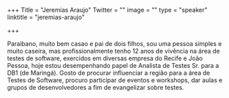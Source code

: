 +++
Title = "Jeremias Araujo"
Twitter = ""
image = ""
type = "speaker"
linktitle = "jeremias-araujo"

+++

Paraibano, muito bem casao e pai de dois filhos, sou uma pessoa simples e muito caseira, mas profissionalmente tenho 12 anos de vivência na área de testes de software, exercidos em diversas empresa do Recife e João Pessoa, hoje estou desempenhando papel de Analista de Testes Sr.  para a DB1 (de Maringá). Gosto de procurar influenciar a região para a área de Testes de Software, procuro participar de eventos e workshops, dar aulas e grupos de desenvolvedores a fim de evangelizar sobre testes.
